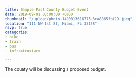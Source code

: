 ```yaml
---
title: Sample Past County Budget Event
date: 2019-09-01 00:00:00 +0000
thumbnail: "/upload/photo-1490013616775-3ca8865fb129.jpeg"
location: "111 NW 1st St, Miami, FL 33128"
rsvp: true
categories:
- bike
- train
- bus
- infrastructure

---
```

The county will be discussing a proposed budget.
